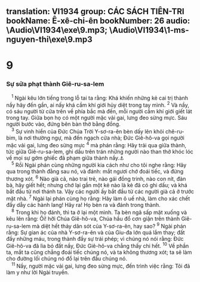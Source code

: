 translation: VI1934
group: CÁC SÁCH TIÊN-TRI
bookName: Ê-xê-chi-ên 
bookNumber: 26
audio: \Audio\VI1934\exe\9.mp3; \Audio\VI1934\1-ms-nguyen-thi\exe\9.mp3
-------

<div class="title"><h1>9</h1><h3>Sự sửa phạt thành Giê-ru-sa-lem</h3></div>
<span class="verse exe_9_1"> <sup>1</sup> Ngài kêu lớn tiếng trong lỗ tai ta rằng: Khá khiến những kẻ cai trị thành nầy hãy đến gần, ai nấy khá cầm khí giới hủy diệt trong tay mình. </span>
<span class="verse exe_9_2"><sup>2</sup> Và nầy, có sáu người từ cửa trên về phía bắc mà đến, mỗi người cầm khí giới giết lát trong tay. Giữa bọn họ có một người mặc vải gai, lưng đeo sừng mực. Sáu người bước vào, đứng bên bàn thờ bằng đồng. <br/></span>
<span class="verse exe_9_3"> <sup>3</sup> Sự vinh hiển của Đức Chúa Trời Y-sơ-ra-ên bèn dấy lên khỏi chê-ru-bim, là nơi thường ngự, mà đến ngạch cửa nhà; Đức Giê-hô-va gọi người mặc vải gai, lưng đeo sừng mực </span>
<span class="verse exe_9_4"><sup>4</sup> mà phán rằng: Hãy trải qua giữa thành, tức giữa Giê-ru-sa-lem, ghi dấu trên trán những người nào than thở khóc lóc về mọi sự gớm ghiếc đã phạm giữa thành nầy.<a data-toggle="tooltip" data-placement="bottom" title="Kh 7:3; 9:4; 14:1">⚓</a><br/></span>
<span class="verse exe_9_5"> <sup>5</sup> Rồi Ngài phán cùng những người kia cách như cho tôi nghe rằng: Hãy qua trong thành đằng sau nó, và đánh: mắt ngươi chớ đoái tiếc, và đừng thương xót. </span>
<span class="verse exe_9_6"><sup>6</sup> Nào già cả, nào trai trẻ, nào gái đồng trinh, nào con nít, đàn bà, hãy giết hết; nhưng chớ lại gần một kẻ nào là kẻ đã có ghi dấu; và khá bắt đầu từ nơi thánh ta. Vậy các người ấy bắt đầu từ các người già cả ở trước mặt nhà. </span>
<span class="verse exe_9_7"><sup>7</sup> Ngài lại phán cùng họ rằng: Hãy làm ô uế nhà, làm cho xác chết đầy dẫy các hành lang! Hãy ra! Họ bèn ra và đánh trong thành. <br/></span>
<span class="verse exe_9_8"> <sup>8</sup> Trong khi họ đánh, thì ta ở lại một mình. Ta bèn ngã sấp mặt xuống và kêu lên rằng: Ôi! hỡi Chúa Giê-hô-va, Chúa hầu đổ cơn giận trên thành Giê-ru-sa-lem mà diệt hết thảy dân sót của Y-sơ-ra-ên, hay sao? </span>
<span class="verse exe_9_9"><sup>9</sup> Ngài phán rằng: Sự gian ác của nhà Y-sơ-ra-ên và của Giu-đa lớn quá lắm thay; đất đầy những máu, trong thành đầy sự trái phép; vì chúng nó nói rằng: Đức Giê-hô-va đã lìa bỏ đất nầy, Đức Giê-hô-va chẳng thấy chi hết. </span>
<span class="verse exe_9_10"><sup>10</sup> Về phần ta, mắt ta cũng chẳng đoái tiếc chúng nó, và ta không thương xót; ta sẽ làm cho đường lối chúng nó đổ lại trên đầu chúng nó. <br/></span>
<span class="verse exe_9_11"> <sup>11</sup> Nầy, người mặc vải gai, lưng đeo sừng mực, đến trình việc rằng: Tôi đã làm y như lời Ngài truyền. <br/></span>
